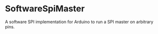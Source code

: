 # SoftwareSpiMaster
A software SPI implementation for Arduino to run a SPI master on arbitrary pins.
